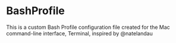# BashProfile
This is a custom Bash Profile configuration file created for the Mac command-line interface, Terminal, inspired by @natelandau
